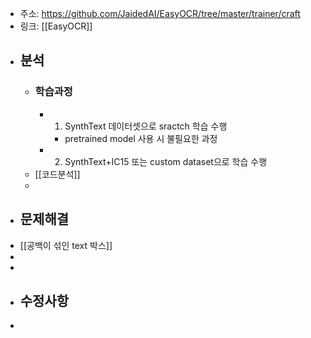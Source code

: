 - 주소: https://github.com/JaidedAI/EasyOCR/tree/master/trainer/craft
- 링크: [[EasyOCR]]
- ## 분석
	- ### 학습과정
		- 1) SynthText 데이터셋으로 sractch 학습 수행
			- pretrained model 사용 시 불필요한 과정
		- 2) SynthText+IC15 또는 custom dataset으로 학습 수행
	- [[코드분석]]
	-
- ## 문제해결
- [[공백이 섞인 text 박스]]
-
-
- ## 수정사항
-